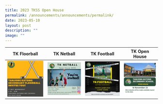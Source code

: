 ```yaml
---
title: 2023 TKSS Open House
permalink: /announcements/announcements/permalink/
date: 2023-05-10
layout: post
description: ""
image: ""
---
```








| TK Floorball | TK Netball | TK Football | TK Open House | 
| -------- | -------- | -------- | -------- |
| ![](/images/17523floorball.jfif)     | ![](/images/22%20may%20netball.jfif)    | ![](/images/23523tkfootball.png)   | ![](/images/openhouseannouncement18nov23.jpeg)   | 

